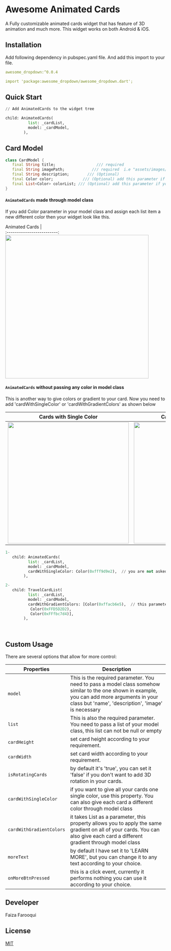 # Awesome Animated Cards

A Fully customizable animated cards widget that has feature of 3D animation and much more. This widget works on both Android & iOS.

## Installation

Add following dependency in pubspec.yaml file. And add this import to your file.

```yaml
awesome_dropdown:^0.0.4

import 'package:awesome_dropdown/awesome_dropdown.dart';
```
## Quick Start

```python
// Add AnimatedCards to the widget tree

child: AnimatedCards(
          list: _cardList,
          model: _cardModel,
        ),                ​
```

## Card Model

```dart
class CardModel {
   final String title;                  /// required
   final String imagePath;            /// required  i.e "assets/images/image.png"
   final String description;        /// (Optional)
   final Color color;             /// (Optional) add this parameter if you want to have different color on each card
   final List<Color> colorList; /// (Optional) add this parameter if you want to apply different gradient on each card
}
```
#### `AnimatedCards` made through model class
If you add Color parameter in your model class and assign each list item a new different color then your widget look like this.

 Animated Cards           |             
:-------------------------:
<img height="450px" src="https://user-images.githubusercontent.com/36657067/123776333-a2300380-d8e8-11eb-801a-6c4cd179bea3.gif?raw=true">

#### `AnimatedCards` without passing any color in model class
This is another way to give colors or gradient to your card. Now you need to add 'cardWithSingleColor' or 'cardWithGradientColors' as shown below

 Cards with Single Color    |   Cards with Single Gradient               
:-------------------------:|:-----------------------------:
<img height="380px" src="https://user-images.githubusercontent.com/36657067/123781193-621f4f80-d8ed-11eb-80fc-f60da0c90bec.jpeg?raw=true">|<img height="380px" src="https://user-images.githubusercontent.com/36657067/123785579-20dd6e80-d8f2-11eb-8690-f9cc7bd91ee9.jpeg?raw=true">

```python
1-
   child: AnimatedCards(
          list: _cardList,
          model: _cardModel,
          cardWithSingleColor: Color(0xfff9d9e2),  // you are not asked to add this parameter, but you can this if you want to display your cards with any other single color. By default cards will appear as it is shown in Screenshot 
        ),

2- 
   child: TravelCardList(
          list: _cardList,
          model: _cardModel,
          cardWithGradientColors: [Color(0xffacb6e5),  // this parameter is needs to be added to add gradient, there is no default gradient available in lib
           Color(0xFFD5D2D2),
           Color(0xFFfbc7d4)],
        ),

```

<br>

## Custom Usage
There are several options that allow for more control:

|  Properties  |   Description   |
|--------------|-----------------|
| `model` | This is the required parameter. You need to pass a model class somehow similar to the one shown in example, you can add more arguments in your class but 'name', 'description', 'image' is necessary |
| `list` | This is also the required parameter. You need to pass a list of your model class, this list can not be null or empty|
| `cardHeight` | set card height according to your requirement. |
| `cardWidth` | set card width according to your requirement. |
| `isRotatingCards` | by default it's 'true', you can set it 'false' if you don't want to add 3D rotation in your cards. |
| `cardWithSingleColor` | if you want to give all your cards one single color, use this property. You can also give each card a different color through model class |
| `cardWithGradientColors` | it takes List<Color> as a parameter, this property allows you to apply the same gradient on all of your cards. You can also give each card a different gradient through model class |
| `moreText` | by default I have set it to 'LEARN MORE', but you can change it to any text according to your choice. |
| `onMoreBtnPressed` | this is a click event, currently it performs nothing you can use it according to your choice. |


## Developer
Faiza Farooqui

## License
[MIT](https://choosealicense.com/licenses/mit/)